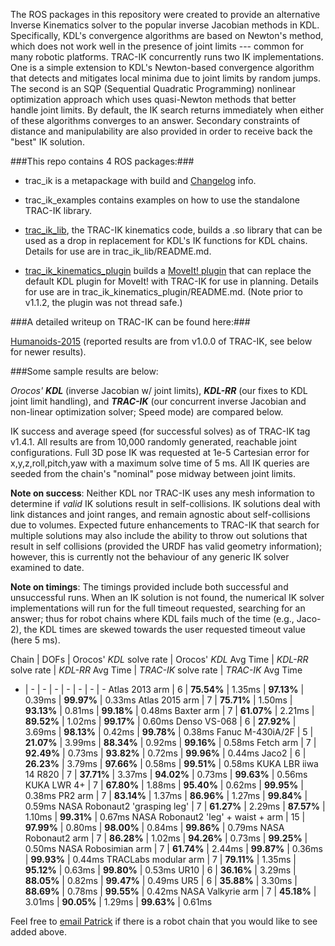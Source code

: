 The ROS packages in this repository were created to provide an alternative
Inverse Kinematics solver to the popular inverse Jacobian methods in KDL.
Specifically, KDL's convergence algorithms are based on Newton's method, which
does not work well in the presence of joint limits --- common for many robotic
platforms.  TRAC-IK concurrently runs two IK implementations.  One is a simple
extension to KDL's Newton-based convergence algorithm that detects and
mitigates local minima due to joint limits by random jumps.  The second is an
SQP (Sequential Quadratic Programming) nonlinear optimization approach which
uses quasi-Newton methods that better handle joint limits.  By default, the IK
search returns immediately when either of these algorithms converges to an
answer.  Secondary constraints of distance and manipulability are also provided 
in order to receive back the "best" IK solution.

###This repo contains 4 ROS packages:###

- trac\_ik is a metapackage with build and [Changelog](https://bitbucket.org/traclabs/trac_ik/src/HEAD/trac_ik/CHANGELOG.rst) info.

- trac\_ik\_examples contains examples on how to use the standalone TRAC-IK library.

- [trac\_ik\_lib](https://bitbucket.org/traclabs/trac_ik/src/HEAD/trac_ik_lib), the TRAC-IK kinematics code,
builds a .so library that can be used as a drop in replacement for KDL's IK
functions for KDL chains. Details for use are in trac\_ik\_lib/README.md.

- [trac\_ik\_kinematics\_plugin](https://bitbucket.org/traclabs/trac_ik/src/HEAD/trac_ik_kinematics_plugin) builds a [MoveIt! plugin](http://moveit.ros.org/documentation/concepts/#kinematics) that can
replace the default KDL plugin for MoveIt! with TRAC-IK for use in planning.
Details for use are in trac\_ik\_kinematics\_plugin/README.md. (Note prior to v1.1.2, the plugin was not thread safe.)

###A detailed writeup on TRAC-IK can be found here:###

[Humanoids-2015](https://personal.traclabs.com/~pbeeson/publications/b2hd-Beeson-humanoids-15.html) (reported results are from v1.0.0 of TRAC-IK, see below for newer results).

###Some sample results are below: 

_Orocos' **KDL**_ (inverse Jacobian w/ joint limits), _**KDL-RR**_ (our fixes to KDL joint limit handling), and _**TRAC-IK**_ (our concurrent inverse Jacobian and non-linear optimization solver; Speed mode) are compared below.

IK success and average speed (for successful solves) as of TRAC-IK tag v1.4.1.  All results are from 10,000 randomly generated, reachable joint configurations.  Full 3D pose IK was requested at 1e-5 Cartesian error for x,y,z,roll,pitch,yaw with a maximum solve time of 5 ms.  All IK queries are seeded from the chain's "nominal" pose midway between joint limits.

**Note on success**: Neither KDL nor TRAC-IK uses any mesh information to determine if _valid_ IK solutions result in self-collisions.  IK solutions deal with link distances and joint ranges, and remain agnostic about self-collisions due to volumes.  Expected future enhancements to TRAC-IK that search for multiple solutions may also include the ability to throw out solutions that result in self collisions (provided the URDF has valid geometry information); however, this is currently not the behaviour of any generic IK solver examined to date.

**Note on timings**: The timings provided include both successful and unsuccessful runs.  When an IK solution is not found, the numerical IK solver implementations will run for the full timeout requested, searching for an answer; thus for robot chains where KDL fails much of the time (e.g., Jaco-2), the KDL times are skewed towards the user requested timeout value (here 5 ms).  

Chain | DOFs | Orocos' _KDL_ solve rate | Orocos' _KDL_ Avg Time | _KDL-RR_ solve rate | _KDL-RR_ Avg Time | _TRAC-IK_ solve rate | _TRAC-IK_ Avg Time
- | - | - | - | - | - | - | -
Atlas 2013 arm | 6 | **75.54%** | 1.35ms | **97.13%** | 0.39ms | **99.97%** | 0.33ms
Atlas 2015 arm | 7 | **75.71%** | 1.50ms | **93.13%** | 0.81ms | **99.18%** | 0.48ms
Baxter arm | 7 | **61.07%** | 2.21ms | **89.52%** | 1.02ms | **99.17%** | 0.60ms
Denso VS-068 | 6 | **27.92%** | 3.69ms | **98.13%** | 0.42ms | **99.78%** | 0.38ms
Fanuc M-430iA/2F | 5 | **21.07%** | 3.99ms | **88.34%** | 0.92ms | **99.16%** | 0.58ms
Fetch arm | 7 | **92.49%** | 0.73ms | **93.82%** | 0.72ms | **99.96%** | 0.44ms
Jaco2 | 6 | **26.23%** | 3.79ms | **97.66%** | 0.58ms | **99.51%** | 0.58ms
KUKA LBR iiwa 14 R820 | 7 | **37.71%** | 3.37ms | **94.02%** | 0.73ms | **99.63%** | 0.56ms
KUKA LWR 4+ | 7 | **67.80%** | 1.88ms | **95.40%** | 0.62ms | **99.95%** | 0.38ms
PR2 arm | 7 | **83.14%** | 1.37ms | **86.96%** | 1.27ms | **99.84%** | 0.59ms
NASA Robonaut2 'grasping leg' | 7 | **61.27%** | 2.29ms | **87.57%** | 1.10ms | **99.31%** | 0.67ms
NASA Robonaut2 'leg' + waist + arm | 15 | **97.99%** | 0.80ms | **98.00%** | 0.84ms | **99.86%** | 0.79ms
NASA Robonaut2 arm | 7 | **86.28%** | 1.02ms | **94.26%** | 0.73ms | **99.25%** | 0.50ms
NASA Robosimian arm | 7 | **61.74%** | 2.44ms | **99.87%** | 0.36ms | **99.93%** | 0.44ms
TRACLabs modular arm | 7 | **79.11%** | 1.35ms | **95.12%** | 0.63ms | **99.80%** | 0.53ms
UR10 | 6 | **36.16%** | 3.29ms | **88.05%** | 0.82ms | **99.47%** | 0.49ms
UR5 | 6 | **35.88%** | 3.30ms | **88.69%** | 0.78ms | **99.55%** | 0.42ms
NASA Valkyrie arm | 7 | **45.18%** | 3.01ms | **90.05%** | 1.29ms | **99.63%** | 0.61ms

Feel free to [email Patrick](mailto:pbeeson@traclabs.com) if there is a robot chain that you would like to see added above.